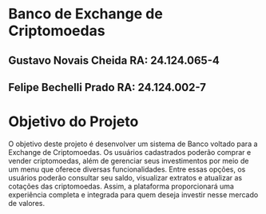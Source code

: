 # Banco de Exchange de Criptomoedas

## Gustavo Novais Cheida RA: 24.124.065-4
## Felipe Bechelli Prado RA: 24.124.002-7

# Objetivo do Projeto
O objetivo deste projeto é desenvolver um sistema de Banco voltado para a Exchange de Criptomoedas. Os usuários cadastrados poderão comprar e vender criptomoedas, além de gerenciar seus investimentos por meio de um menu que oferece diversas funcionalidades. Entre essas opções, os usuários poderão consultar seu saldo, visualizar extratos e atualizar as cotações das criptomoedas. Assim, a plataforma proporcionará uma experiência completa e integrada para quem deseja investir nesse mercado de valores.
